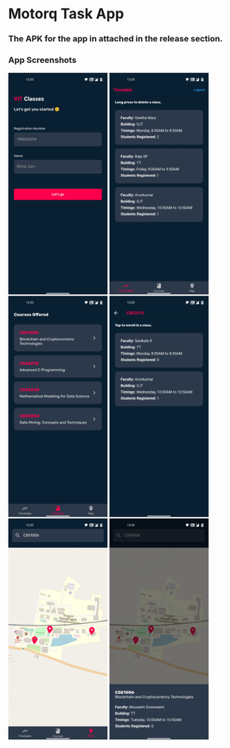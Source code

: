 # Motorq Task App

### The APK for the app in attached in the release section.

### App Screenshots
<img src="./assets/ss/1.jpg" alt="" width="200"/>
<img src="./assets/ss/2.jpg" alt="" width="200"/>
<img src="./assets/ss/3.jpg" alt="" width="200"/>
<img src="./assets/ss/4.jpg" alt="" width="200"/>
<img src="./assets/ss/5.jpg" alt="" width="200"/>
<img src="./assets/ss/6.jpg" alt="" width="200"/>
